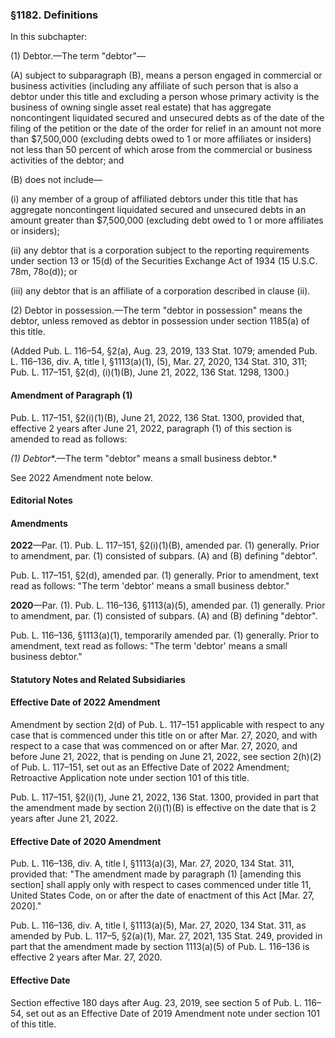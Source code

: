 ### §1182. Definitions ###

In this subchapter:

(1) Debtor.—The term "debtor"—

(A) subject to subparagraph (B), means a person engaged in commercial or business activities (including any affiliate of such person that is also a debtor under this title and excluding a person whose primary activity is the business of owning single asset real estate) that has aggregate noncontingent liquidated secured and unsecured debts as of the date of the filing of the petition or the date of the order for relief in an amount not more than $7,500,000 (excluding debts owed to 1 or more affiliates or insiders) not less than 50 percent of which arose from the commercial or business activities of the debtor; and

(B) does not include—

(i) any member of a group of affiliated debtors under this title that has aggregate noncontingent liquidated secured and unsecured debts in an amount greater than $7,500,000 (excluding debt owed to 1 or more affiliates or insiders);

(ii) any debtor that is a corporation subject to the reporting requirements under section 13 or 15(d) of the Securities Exchange Act of 1934 (15 U.S.C. 78m, 78o(d)); or

(iii) any debtor that is an affiliate of a corporation described in clause (ii).

(2) Debtor in possession.—The term "debtor in possession" means the debtor, unless removed as debtor in possession under section 1185(a) of this title.

(Added Pub. L. 116–54, §2(a), Aug. 23, 2019, 133 Stat. 1079; amended Pub. L. 116–136, div. A, title I, §1113(a)(1), (5), Mar. 27, 2020, 134 Stat. 310, 311; Pub. L. 117–151, §2(d), (i)(1)(B), June 21, 2022, 136 Stat. 1298, 1300.)

#### Amendment of Paragraph (1) ####

Pub. L. 117–151, §2(i)(1)(B), June 21, 2022, 136 Stat. 1300, provided that, effective 2 years after June 21, 2022, paragraph (1) of this section is amended to read as follows:

*(1)* *Debtor**.—The term "debtor" means a small business debtor.*

See 2022 Amendment note below.

#### **Editorial Notes** ####

#### Amendments ####

**2022**—Par. (1). Pub. L. 117–151, §2(i)(1)(B), amended par. (1) generally. Prior to amendment, par. (1) consisted of subpars. (A) and (B) defining "debtor".

Pub. L. 117–151, §2(d), amended par. (1) generally. Prior to amendment, text read as follows: "The term 'debtor' means a small business debtor."

**2020**—Par. (1). Pub. L. 116–136, §1113(a)(5), amended par. (1) generally. Prior to amendment, par. (1) consisted of subpars. (A) and (B) defining "debtor".

Pub. L. 116–136, §1113(a)(1), temporarily amended par. (1) generally. Prior to amendment, text read as follows: "The term 'debtor' means a small business debtor."

#### **Statutory Notes and Related Subsidiaries** ####

#### Effective Date of 2022 Amendment ####

Amendment by section 2(d) of Pub. L. 117–151 applicable with respect to any case that is commenced under this title on or after Mar. 27, 2020, and with respect to a case that was commenced on or after Mar. 27, 2020, and before June 21, 2022, that is pending on June 21, 2022, see section 2(h)(2) of Pub. L. 117–151, set out as an Effective Date of 2022 Amendment; Retroactive Application note under section 101 of this title.

Pub. L. 117–151, §2(i)(1), June 21, 2022, 136 Stat. 1300, provided in part that the amendment made by section 2(i)(1)(B) is effective on the date that is 2 years after June 21, 2022.

#### Effective Date of 2020 Amendment ####

Pub. L. 116–136, div. A, title I, §1113(a)(3), Mar. 27, 2020, 134 Stat. 311, provided that: "The amendment made by paragraph (1) [amending this section] shall apply only with respect to cases commenced under title 11, United States Code, on or after the date of enactment of this Act [Mar. 27, 2020]."

Pub. L. 116–136, div. A, title I, §1113(a)(5), Mar. 27, 2020, 134 Stat. 311, as amended by Pub. L. 117–5, §2(a)(1), Mar. 27, 2021, 135 Stat. 249, provided in part that the amendment made by section 1113(a)(5) of Pub. L. 116–136 is effective 2 years after Mar. 27, 2020.

#### Effective Date ####

Section effective 180 days after Aug. 23, 2019, see section 5 of Pub. L. 116–54, set out as an Effective Date of 2019 Amendment note under section 101 of this title.